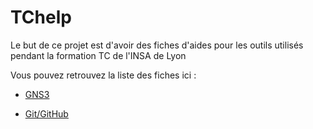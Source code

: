 # TChelp

Le but de ce projet est d'avoir des fiches d'aides pour les outils utilisés pendant la formation TC de l'INSA de Lyon

Vous pouvez retrouvez la liste des fiches ici : 

- [GNS3](GNS3/Presentation.md)

- [Git/GitHub](Git_GitHub/Presentation.md)

  